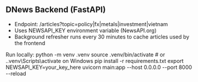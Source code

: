 DNews Backend (FastAPI)
-----------------------
- Endpoint: /articles?topic=policy|fx|metals|investment|vietnam
- Uses NEWSAPI_KEY environment variable (NewsAPI.org)
- Background refresher runs every 30 minutes to cache articles used by the frontend

Run locally:
  python -m venv .venv
  source .venv/bin/activate   # or .\.venv\Scripts\activate on Windows
  pip install -r requirements.txt
  export NEWSAPI_KEY=your_key_here
  uvicorn main:app --host 0.0.0.0 --port 8000 --reload
